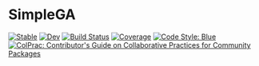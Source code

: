 # SimpleGA

[![Stable](https://img.shields.io/badge/docs-stable-blue.svg)](https://monumoltd.github.io/SimpleGA.jl/stable/)
[![Dev](https://img.shields.io/badge/docs-dev-blue.svg)](https://monumoltd.github.io/SimpleGA.jl/dev/)
[![Build Status](https://github.com/MonumoLtd/SimpleGA.jl/actions/workflows/CI.yml/badge.svg?branch=main)](https://github.com/monumoltd/SimpleGA.jl/actions/workflows/CI.yml?query=branch%3Amain)
[![Coverage](https://codecov.io/gh/MonumoLtd/SimpleGA.jl/branch/main/graph/badge.svg)](https://codecov.io/gh/MonumoLtd/SimpleGA.jl)
[![Code Style: Blue](https://img.shields.io/badge/code%20style-blue-4495d1.svg)](https://github.com/invenia/BlueStyle)
[![ColPrac: Contributor's Guide on Collaborative Practices for Community Packages](https://img.shields.io/badge/ColPrac-Contributor's%20Guide-blueviolet)](https://github.com/SciML/ColPrac)
